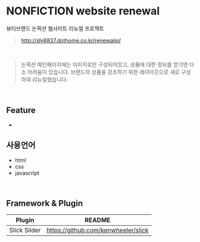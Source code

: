 # NONFICTION website renewal
뷰티브랜드 논픽션 웹사이트 리뉴얼 프로젝트<br>
> http://shj6837.dothome.co.kr/renewalpj/
<br>

> 논픽션 메인페이지에는 이미지로만 구성되어있고, 상품에 대한 정보를 얻기엔 다소 어려움이 있습니다. 브랜드의 상품을 강조하기 위한 레이아웃으로 새로 구성하여 리뉴얼했습니다.
<br>

## Feature
- 

## 사용언어
* html
* css
* javascript
<br>

## Framework & Plugin
| Plugin | README |
| ------ | ------ |
| Slick Slider |https://github.com/kenwheeler/slick|
